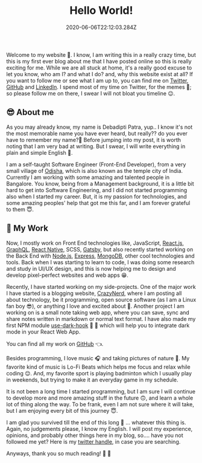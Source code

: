 ﻿---
title: 'Hello World!'
date: '2020-06-06T22:12:03.284Z'
description: 'Welcome to my website 🤗. I know, I am writing this in a really crazy time, but this is my first ever blog about me that I have posted online so this is really exciting for me.'
---

Welcome to my website 🤗. I know, I am writing this in a really crazy time, but this is my first ever blog about me that I have posted online so this is really exciting for me. While we are all stuck at home, it's a really good excuse to let you know, who am I? and what I do? and, why this website exist at all? If you want to follow me or see what I am up to, you can find me on [Twitter](https://twitter.com/iamdebadipti), [GitHub](https://github.com/iamdebadipti) and [LinkedIn](https://www.linkedin.com/in/p-debadipti/). I spend most of my time on Twitter, for the memes 🙌; so please follow me on there, I swear I will not bloat you timeline 😉.

## 😎 About me

As you may already know, my name is Debadipti Patra, yup.. I know it's not the most memorable name you have ever heard, but really?? do you ever have to remember my name?🤔 Before jumping into my post, it is worth noting that I am very bad at writing. But I swear, I will write everything in plain and simple English 😬.

I am a self-taught Software Engineer (Front-End Developer), from a very small village of [Odisha](https://en.wikipedia.org/wiki/Odisha), which is also known as the temple city of India. Currently I am working with some amazing and talented people in Bangalore. You know, being from a Management background, it is a little bit hard to get into Software Engineering, and I did not started programming also when I started my career. But, it is my passion for technologies, and some amazing peoples' help that got me this far, and I am forever grateful to them 😇.

## 💪 My Work

Now, I mostly work on Front End technologies like, JavaScript, [React.js](https://reactjs.org/), [GraphQL](https://graphql.org/learn/), [React Native](https://reactnative.dev/), SCSS, [Gatsby](https://www.gatsbyjs.org/), but also recently started working on the Back End with [Node.js](https://nodejs.org/), [Express](https://expressjs.com/), [MongoDB](https://www.mongodb.com/), other cool technologies and tools. Back when I was starting to learn to code, I was doing some research and study in UI/UX design, and this is now helping me to design and develop pixel-perfect websites and web apps 😁.

Recently, I have started working on my side-projects. One of the major work I have started is a blogging website, [CrazyNerd](https://www.crazynerd.tech/), where I am posting all about technology, be it programming, open source software (as I am a Linux fan boy 😎), or anything I love and excited about 🤩. Another project I am working on is a small note taking web app, where you can save, sync and share notes written in markdown or normal text format. I have also made my first NPM module [use-dark-hook](https://www.npmjs.com/package/use-dark-hook) 🙌 🙌 which will help you to integrate dark mode in your React Web App.

You can find all my work on [GitHub](https://github.com/iamdebadipti) 👈.

Besides programming, I love music 🎧 and taking pictures of nature 📸. My favorite kind of music is Lo-Fi Beats which helps me focus and relax while coding 😌. And, my favorite sport is playing badminton which I usually play in weekends, but trying to make it an everyday game in my schedule.

It is not been a long time I started programming, but I am sure I will continue to develop more and more amazing stuff in the future 🙃, and learn a whole lot of thing along the way. To be frank, even I am not sure where it will take, but I am enjoying every bit of this journey 😇.

I am glad you survived till the end of this long 😬 ... whatever this thing is. Again, no judgements please, I know my English. I will post my experience, opinions, and probably other things here in my blog, so.... have you not followed me yet? Here is my [twitter handle](https://twitter.com/iamdebadipti), in case you are searching.

Anyways, thank you so much reading! 🙌 🙌
